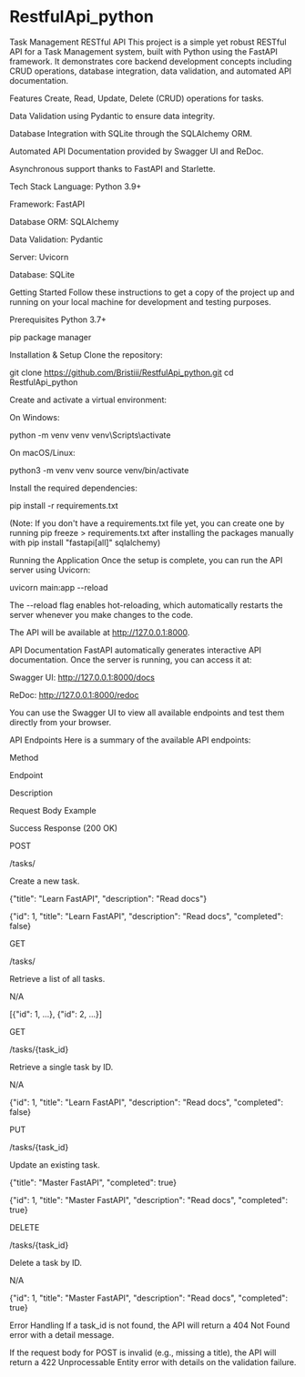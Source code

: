# RestfulApi_python
Task Management RESTful API
This project is a simple yet robust RESTful API for a Task Management system, built with Python using the FastAPI framework. It demonstrates core backend development concepts including CRUD operations, database integration, data validation, and automated API documentation.

Features
Create, Read, Update, Delete (CRUD) operations for tasks.

Data Validation using Pydantic to ensure data integrity.

Database Integration with SQLite through the SQLAlchemy ORM.

Automated API Documentation provided by Swagger UI and ReDoc.

Asynchronous support thanks to FastAPI and Starlette.

Tech Stack
Language: Python 3.9+

Framework: FastAPI

Database ORM: SQLAlchemy

Data Validation: Pydantic

Server: Uvicorn

Database: SQLite

Getting Started
Follow these instructions to get a copy of the project up and running on your local machine for development and testing purposes.

Prerequisites
Python 3.7+

pip package manager

Installation & Setup
Clone the repository:

git clone https://github.com/Bristiii/RestfulApi_python.git
cd RestfulApi_python

Create and activate a virtual environment:

On Windows:

python -m venv venv
venv\Scripts\activate

On macOS/Linux:

python3 -m venv venv
source venv/bin/activate

Install the required dependencies:

pip install -r requirements.txt

(Note: If you don't have a requirements.txt file yet, you can create one by running pip freeze > requirements.txt after installing the packages manually with pip install "fastapi[all]" sqlalchemy)

Running the Application
Once the setup is complete, you can run the API server using Uvicorn:

uvicorn main:app --reload

The --reload flag enables hot-reloading, which automatically restarts the server whenever you make changes to the code.

The API will be available at http://127.0.0.1:8000.

API Documentation
FastAPI automatically generates interactive API documentation. Once the server is running, you can access it at:

Swagger UI: http://127.0.0.1:8000/docs

ReDoc: http://127.0.0.1:8000/redoc

You can use the Swagger UI to view all available endpoints and test them directly from your browser.

API Endpoints
Here is a summary of the available API endpoints:

Method

Endpoint

Description

Request Body Example

Success Response (200 OK)

POST

/tasks/

Create a new task.

{"title": "Learn FastAPI", "description": "Read docs"}

{"id": 1, "title": "Learn FastAPI", "description": "Read docs", "completed": false}

GET

/tasks/

Retrieve a list of all tasks.

N/A

[{"id": 1, ...}, {"id": 2, ...}]

GET

/tasks/{task_id}

Retrieve a single task by ID.

N/A

{"id": 1, "title": "Learn FastAPI", "description": "Read docs", "completed": false}

PUT

/tasks/{task_id}

Update an existing task.

{"title": "Master FastAPI", "completed": true}

{"id": 1, "title": "Master FastAPI", "description": "Read docs", "completed": true}

DELETE

/tasks/{task_id}

Delete a task by ID.

N/A

{"id": 1, "title": "Master FastAPI", "description": "Read docs", "completed": true}

Error Handling
If a task_id is not found, the API will return a 404 Not Found error with a detail message.

If the request body for POST is invalid (e.g., missing a title), the API will return a 422 Unprocessable Entity error with details on the validation failure.

